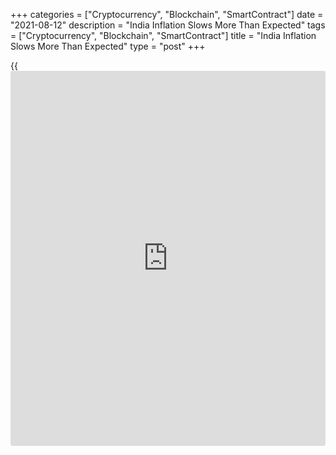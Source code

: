 +++
categories = ["Cryptocurrency", "Blockchain", "SmartContract"]
date = "2021-08-12"
description = "India Inflation Slows More Than Expected"
tags = ["Cryptocurrency", "Blockchain", "SmartContract"]
title = "India Inflation Slows More Than Expected"
type = "post"
+++

{{<iframe id="large-banner" src="https://www.bounty.group/#slide=10.0" width="100%" height="600" scrolling="no" style="border: 0px solid rgb(216, 221, 230); border-radius: 3px;">}}

India's consumer price inflation slowed more than expected in July,
preliminary data from the statistics ministry showed Thursday.

The consumer price index rose 5.59 percent year-on-year following a 6.26
percent increase in June. Economists had forecast 5.78 percent
inflation.

In the same month last year, inflation was 6.73 percent.

The food price inflation slowed to 3.96 percent from 5.42 percent.

Compared to the previous month, the CPI rose 0.74 percent from the
previous month and the consumer food price index climbed 0.99 percent in
July.

For comments and feedback [contact](https://www.playgroundfx.com/contact/): editorial@rtt[news](https://www.letsplayfx.com/blog/forex-news-website/).com

[Economic News][1]

 **What parts of the world are seeing the best (and worst) economic
performances lately? Click[here][2] to check out our [Econ Scorecard][2]
and find out! See up-to-the-moment [ranking](https://www.playgroundfx.com/blog/crypto-exchange-ranking/)s for the best and worst
performers in [GDP][3], [unemployment rate][4], [inflation][5] and much
more.**

   1. www.rtt[news](https://www.letsplayfx.com/blog/forex-news-website/).com/Content/EconomicNews.aspx
   2. www.rtt[news](https://www.letsplayfx.com/blog/forex-news-website/).com/economic-scorecard/world-rank/industrial-production/highest-performance.aspx
   3. www.rtt[news](https://www.letsplayfx.com/blog/forex-news-website/).com/economic-scorecard/world-rank/GDP/highest-performance.aspx
   4. www.rtt[news](https://www.letsplayfx.com/blog/forex-news-website/).com/economic-scorecard/world-rank/unemployment-rate/lowest-performance.aspx
   5. www.rtt[news](https://www.letsplayfx.com/blog/forex-news-website/).com/economic-scorecard/world-rank/CPI/highest-performance.aspx